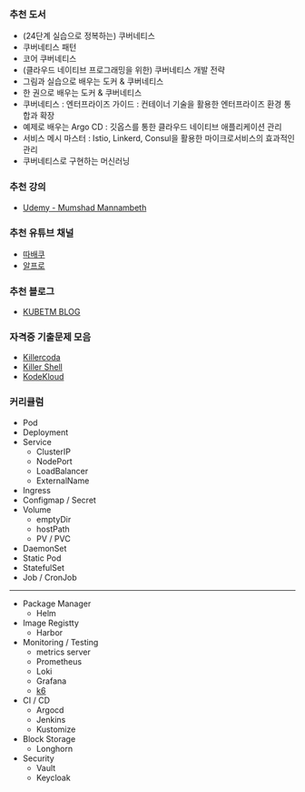 
### 추천 도서
- (24단계 실습으로 정복하는) 쿠버네티스
- 쿠버네티스 패턴
- 코어 쿠버네티스
- (클라우드 네이티브 프로그래밍을 위한) 쿠버네티스 개발 전략
- 그림과 실습으로 배우는 도커 & 쿠버네티스
- 한 권으로 배우는 도커 & 쿠버네티스
- 쿠버네티스 : 엔터프라이즈 가이드 : 컨테이너 기술을 활용한 엔터프라이즈 환경 통합과 확장
- 예제로 배우는 Argo CD : 깃옵스를 통한 클라우드 네이티브 애플리케이션 관리
- 서비스 메시 마스터 : Istio, Linkerd, Consul을 활용한 마이크로서비스의 효과적인 관리
- 쿠버네티스로 구현하는 머신러닝

### 추천 강의
- [Udemy - Mumshad Mannambeth](https://www.udemy.com/share/101WmE3@S_JJPisd9_H2eSP4ptgZqgGZ92a80XyDBBGpOJpeN4a4PrBEvzjMtOjYd5lkxoNQIg==/)

### 추천 유튜브 채널
- [따배쿠](https://www.youtube.com/playlist?list=PLApuRlvrZKohaBHvXAOhUD-RxD0uQ3z0c)
- [알프로](https://www.youtube.com/playlist?list=PLhSez0zBxSmpvo97_bnuqDUc-dAmDfRRa)

### 추천 블로그
- [KUBETM BLOG](https://kubetm.github.io/k8s/)

### 자격증 기출문제 모음
- [Killercoda](https://killercoda.com/killer-shell-cka)
- [Killer Shell](https://killer.sh/)
- [KodeKloud](https://kodekloud.com/)

### 커리큘럼
- Pod
- Deployment
- Service
  - ClusterIP
  - NodePort
  - LoadBalancer
  - ExternalName
- Ingress
- Configmap / Secret
- Volume
  - emptyDir
  - hostPath
  - PV / PVC
- DaemonSet
- Static Pod
- StatefulSet
- Job / CronJob
---
- Package Manager
  - Helm
- Image Registty
  - Harbor
- Monitoring / Testing
  - metrics server
  - Prometheus
  - Loki
  - Grafana
  - [k6](https://www.youtube.com/watch?v=1mtYVDA2_iQ&t=355s)
- CI / CD
  - Argocd
  - Jenkins
  - Kustomize
- Block Storage
  - Longhorn
- Security
  - Vault
  - Keycloak